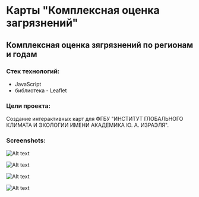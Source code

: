 
# Карты "Комплексная оценка загрязнений"
## Комплексная оценка зягрязнений по регионам и годам
### Стек технологий:
* JavaScript
* библиотека - Leaflet
### Цели проекта:
Создание интерактивных карт для ФГБУ "ИНСТИТУТ ГЛОБАЛЬНОГО КЛИМАТА И ЭКОЛОГИИ ИМЕНИ АКАДЕМИКА Ю. А. ИЗРАЭЛЯ". 


### Screenshots:


![Alt text](/screenshots/1.png)


![Alt text](/screenshots/2.png)


![Alt text](/screenshots/3.png)


![Alt text](/screenshots/4.png)
